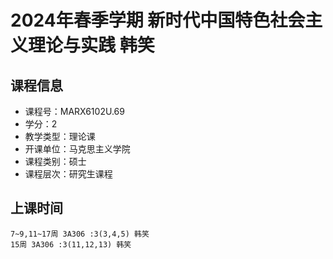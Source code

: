 # 2024年春季学期 新时代中国特色社会主义理论与实践 韩笑






## 课程信息

- 课程号：MARX6102U.69
- 学分：2
- 教学类型：理论课
- 开课单位：马克思主义学院
- 课程类别：硕士
- 课程层次：研究生课程

## 上课时间

```
7~9,11~17周 3A306 :3(3,4,5) 韩笑
15周 3A306 :3(11,12,13) 韩笑
```

